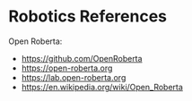# Robotics References

Open Roberta:
- https://github.com/OpenRoberta
- https://open-roberta.org
- https://lab.open-roberta.org
- https://en.wikipedia.org/wiki/Open_Roberta
